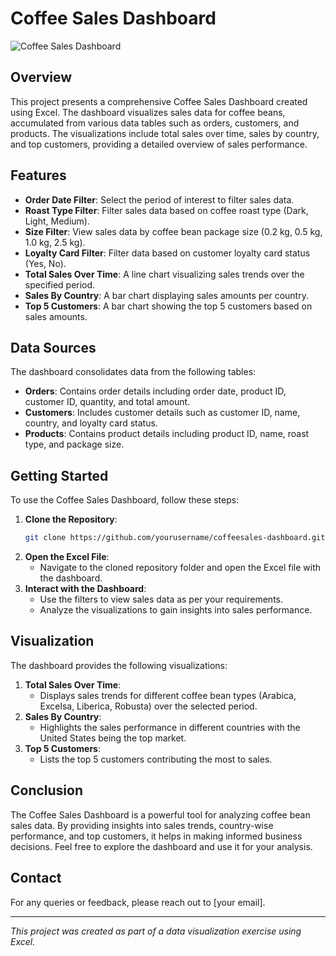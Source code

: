 # Coffee Sales Dashboard

![Coffee Sales Dashboard](./path/to/image.png)

## Overview

This project presents a comprehensive Coffee Sales Dashboard created using Excel. The dashboard visualizes sales data for coffee beans, accumulated from various data tables such as orders, customers, and products. The visualizations include total sales over time, sales by country, and top customers, providing a detailed overview of sales performance.

## Features

- **Order Date Filter**: Select the period of interest to filter sales data.
- **Roast Type Filter**: Filter sales data based on coffee roast type (Dark, Light, Medium).
- **Size Filter**: View sales data by coffee bean package size (0.2 kg, 0.5 kg, 1.0 kg, 2.5 kg).
- **Loyalty Card Filter**: Filter data based on customer loyalty card status (Yes, No).
- **Total Sales Over Time**: A line chart visualizing sales trends over the specified period.
- **Sales By Country**: A bar chart displaying sales amounts per country.
- **Top 5 Customers**: A bar chart showing the top 5 customers based on sales amounts.

## Data Sources

The dashboard consolidates data from the following tables:
- **Orders**: Contains order details including order date, product ID, customer ID, quantity, and total amount.
- **Customers**: Includes customer details such as customer ID, name, country, and loyalty card status.
- **Products**: Contains product details including product ID, name, roast type, and package size.

## Getting Started

To use the Coffee Sales Dashboard, follow these steps:

1. **Clone the Repository**: 
    ```bash
    git clone https://github.com/yourusername/coffeesales-dashboard.git
    ```
2. **Open the Excel File**: 
    - Navigate to the cloned repository folder and open the Excel file with the dashboard.
3. **Interact with the Dashboard**: 
    - Use the filters to view sales data as per your requirements.
    - Analyze the visualizations to gain insights into sales performance.

## Visualization

The dashboard provides the following visualizations:

1. **Total Sales Over Time**: 
    - Displays sales trends for different coffee bean types (Arabica, Excelsa, Liberica, Robusta) over the selected period.
2. **Sales By Country**: 
    - Highlights the sales performance in different countries with the United States being the top market.
3. **Top 5 Customers**: 
    - Lists the top 5 customers contributing the most to sales.

## Conclusion

The Coffee Sales Dashboard is a powerful tool for analyzing coffee bean sales data. By providing insights into sales trends, country-wise performance, and top customers, it helps in making informed business decisions. Feel free to explore the dashboard and use it for your analysis.

## Contact

For any queries or feedback, please reach out to [your email].

---

*This project was created as part of a data visualization exercise using Excel.*
